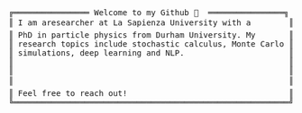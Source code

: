 <pre>
╔════════════════ Welcome to my Github 👋  ════════════════╗ 😄               
║ I am aresearcher at La Sapienza University with a        ║ ┣━━ 🌎 Repositories                         
║ PhD in particle physics from Durham University. My       ║ ┃   ┣━━ Heston Model                    
║ research topics include stochastic calculus, Monte Carlo ║ ┃   ┣━━ Black-Scholes and Greeks                       
║ simulations, deep learning and NLP.                      ║ ┃   ┣━━ Deep Hedging                       
║                                                          ║ ┃   ┣━━                         
║                                                          ║ ┃   ┗━━                             
║                                                          ║ ┗━━ 📚 Particle Physics Articles                
║ Feel free to reach out!                                  ║     ┣━━ Electric Dipole Moments & New Forces             
╚══════════════════════════════════════════════════════════╝     ┣━━   
                                                                 ┣━━ 
                                                                 ┗━━  
</pre>
